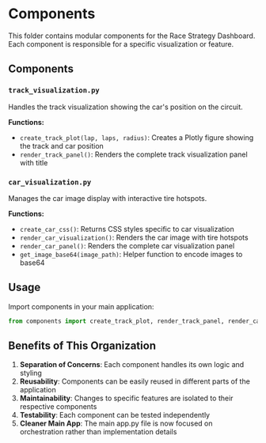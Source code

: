 # Components

This folder contains modular components for the Race Strategy Dashboard. Each component is responsible for a specific visualization or feature.

## Components

### `track_visualization.py`
Handles the track visualization showing the car's position on the circuit.

**Functions:**
- `create_track_plot(lap, laps, radius)`: Creates a Plotly figure showing the track and car position
- `render_track_panel()`: Renders the complete track visualization panel with title

### `car_visualization.py`
Manages the car image display with interactive tire hotspots.

**Functions:**
- `create_car_css()`: Returns CSS styles specific to car visualization
- `render_car_visualization()`: Renders the car image with tire hotspots
- `render_car_panel()`: Renders the complete car visualization panel
- `get_image_base64(image_path)`: Helper function to encode images to base64

## Usage

Import components in your main application:

```python
from components import create_track_plot, render_track_panel, render_car_panel
```

## Benefits of This Organization

1. **Separation of Concerns**: Each component handles its own logic and styling
2. **Reusability**: Components can be easily reused in different parts of the application
3. **Maintainability**: Changes to specific features are isolated to their respective components
4. **Testability**: Each component can be tested independently
5. **Cleaner Main App**: The main app.py file is now focused on orchestration rather than implementation details
